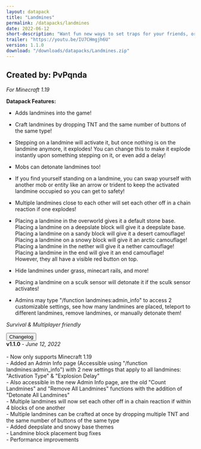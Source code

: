 ```yaml
---
layout: datapack
title: "Landmines"
permalink: /datapacks/landmines
date: 2022-06-12
short-description: "Want fun new ways to set traps for your friends, or even mobs? One word. Landmines."
trailer: "https://youtu.be/IU7CHmgjh6U"
version: 1.1.0
download: "/downloads/datapacks/Landmines.zip"
---
```

Created by: PvPqnda
-
*For Minecraft 1.19*

**Datapack Features:**

- Adds landmines into the game!

- Craft landmines by dropping TNT and the same number of buttons of the same type!

- Stepping on a landmine will activate it, but once nothing is on the landmine anymore, it explodes! You can change this to make it explode instantly upon something stepping on it, or even add a delay!

- Mobs can detonate landmines too!

- If you find yourself standing on a landmine, you can swap yourself with another mob or entity like an arrow or trident to keep the activated landmine occupied so you can get to safety!

- Multiple landmines close to each other will set each other off in a chain reaction if one explodes!

- Placing a landmine in the overworld gives it a default stone base.<br>
Placing a landmine on a deepslate block will give it a deepslate base.<br>
Placing a landmine on a sandy block will give it a desert camouflage!<br>
Placing a landmine on a snowy block will give it an arctic camouflage!<br>
Placing a landmine in the nether will give it a nether camouflage!<br>
Placing a landmine in the end will give it an end camouflage!<br>
However, they all have a visible red button on top.

- Hide landmines under grass, minecart rails, and more!

- Placing a landmine on a sculk sensor will detonate it if the sculk sensor activates!

- Admins may type "/function landmines:admin_info" to access 2 customizable settings, see how many landmines are placed, teleport to different landmines, remove landmines, or manually detonate them!

*Survival & Multiplayer friendly*

<div id="accordion">
  <div class="card">
        <button class="card-header mb-0 btn btn-link text-decoration-none" data-toggle="collapse" data-target="#changelog" aria-expanded="false" aria-controls="changelog" id="changelogBtn">
           Changelog
        </button>
</div>

<div id="changelog" class="collapse" aria-labelledby="changelogBtn" data-parent="#accordion">
      <div class="card-body">
<b>v1.1.0</b> - <em>June 12, 2022</em><br>
<br>
- Now only supports Minecraft 1.19<br>
- Added an Admin Info page (Accessible using "/function landmines:admin_info") with 2 new settings that apply to all landmines: "Activation Type" & "Explosion Delay"<br>
- Also accessible in the new Admin Info page, are the old "Count Landmines" and "Remove All Landmines" functions with the addition of "Detonate All Landmines"<br>
- Multiple landmines will now set each other off in a chain reaction if within 4 blocks of one another<br>
- Multiple landmines can be crafted at once by dropping multiple TNT and the same number of buttons of the same type<br>
- Added deepslate and snowy base themes<br>
- Landmine block placement bug fixes<br>
- Performance improvements<br>
      </div>
    </div>
  </div>